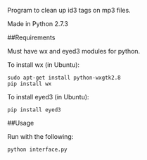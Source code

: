 Program to clean up id3 tags on mp3 files.

Made in Python 2.7.3

##Requirements

Must have wx and eyed3 modules for python.

To install wx (in Ubuntu):

    sudo apt-get install python-wxgtk2.8
    pip install wx
    
To install eyed3 (in Ubuntu):

    pip install eyed3

##Usage

Run with the following:

    python interface.py
